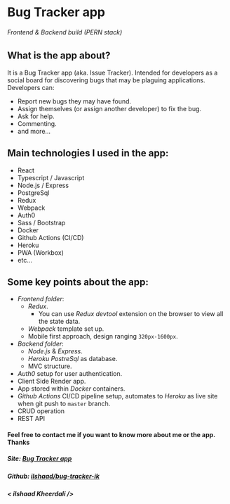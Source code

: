 # Bug Tracker app

###### Frontend & Backend build (PERN stack)

## What is the app about?

It is a Bug Tracker app (aka. Issue Tracker). Intended for developers as a social board for discovering bugs that may be plaguing applications.
Developers can:

- Report new bugs they may have found.
- Assign themselves (or assign another developer) to fix the bug.
- Ask for help.
- Commenting.
- and more...

## Main technologies I used in the app:

- React
- Typescript / Javascript
- Node.js / Express
- PostgreSql
- Redux
- Webpack
- Auth0
- Sass / Bootstrap
- Docker
- Github Actions (CI/CD)
- Heroku
- PWA (Workbox)
- etc...

## Some key points about the app:

- _Frontend folder_:
  - _Redux_.
    - You can use _Redux devtool_ extension on the browser to view all the state data.
  - _Webpack_ template set up.
  - Mobile first approach, design ranging `320px-1600px`.
- _Backend folder_:
  - _Node.js_ & _Express_.
  - _Heroku PostreSql_ as database.
  - MVC structure.
- _Auth0_ setup for user authentication.
- Client Side Render app.
- App stored within _Docker_ containers.
- _Github Actions_ CI/CD pipeline setup, automates to _Heroku_ as live site when git push to `master` branch.
- CRUD operation
- REST API

#### Feel free to contact me if you want to know more about me or the app. Thanks

##### Site: [Bug Tracker app](https://bug-tracker-frontend-ik-202203.herokuapp.com/)

##### Github: [ilshaad/bug-tracker-ik](https://github.com/ilshaad/bug-tracker-ik)

##### _< ilshaad Kheerdali \/>_
